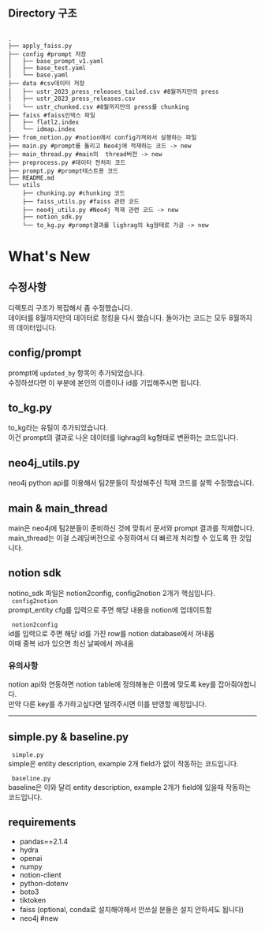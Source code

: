 
## Directory 구조
``` 

.
├── apply_faiss.py
├── config #prompt 저장
│   ├── base_prompt_v1.yaml
│   ├── base_test.yaml
│   └── base.yaml
├── data #csv데이터 저장 
│   ├── ustr_2023_press_releases_tailed.csv #8월까지만의 press
│   ├── ustr_2023_press_releases.csv
│   └── ustr_chunked.csv #8월까지만의 press를 chunking
├── faiss #faiss인덱스 파일
│   ├── flatl2.index
│   └── idmap.index
├── from_notion.py #notion에서 config가져와서 실행하는 파일
├── main.py #prompt를 돌리고 Neo4j에 적재하는 코드 -> new
├── main_thread.py #main의  thread버전 -> new
├── preprocess.py #데이터 전처리 코드 
├── prompt.py #prompt테스트용 코드
├── README.md
└── utils
    ├── chunking.py #chunking 코드
    ├── faiss_utils.py #faiss 관련 코드
    ├── neo4j_utils.py #Neo4j 적재 관련 코드 -> new
    ├── notion_sdk.py
    └── to_kg.py #prompt결과를 lighrag의 kg형태로 가공 -> new

``` 

# What's New

## 수정사항
디렉토리 구조가 복잡해서 좀 수정했습니다.  
데이터를 8월까지만의 데이터로 청킹을 다시 했습니다.
돌아가는 코드는 모두 8월까지의 데이터입니다.


## config/prompt
prompt에 ```updated_by``` 항목이 추가되었습니다.  
수정하셨다면 이 부분에 본인의 이름이나 id를 기입해주시면 됩니다.

## to_kg.py
to_kg라는 유틸이 추가되었습니다.  
이건 prompt의 결과로 나온 데이터를 lighrag의 kg형태로 변환하는 코드입니다.

## neo4j_utils.py
neo4j python api를 이용해서 팀2분들이 작성해주신 적재 코드를 살짝 수정했습니다.


## main & main_thread
main은 neo4j에 팀2분들이 준비하신 것에 맞춰서 문서와 prompt 결과를 적재합니다.  
main_thread는 이걸 스레딩버전으로 수정하여서 더 빠르게 처리할 수 있도록 한 것입니다.




## notion sdk
notino_sdk 파일은 notion2config, config2notion 2개가 핵심입니다.  
``` config2notion```   
prompt_entity cfg를 입력으로 주면 해당 내용을 notion에 업데이트함

``` notion2config```  
id를 입력으로 주면 해당 id를 가진 row를 notion database에서 꺼내옴  
이때 중복 id가 있으면 최신 날짜에서 꺼내옴

###  유의사항
notion api와 연동하면 notion table에 정의해놓은 이름에 맞도록 key를 잡아줘야합니다.  
만약 다른 key를 추가하고싶다면 알려주시면 이를 반영할 예정입니다.

---

## simple.py & baseline.py
``` simple.py```  
simple은 entity description, example 2개 field가 없이 작동하는 코드입니다.  


``` baseline.py```  
baseline은  이와 달리 entity description, example 2개가 field에 있을때 작동하는 코드입니다. 



## requirements
- pandas==2.1.4
- hydra
- openai
- numpy
- notion-client
- python-dotenv
- boto3
- tiktoken
- faiss (optional, conda로 설치해야해서 안쓰실 분들은 설치 안하셔도 됩니다)
- neo4j #new